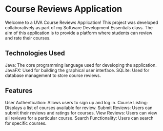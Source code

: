 <h1>Course Reviews Application</h1>

Welcome to a UVA Course Reviews Application! This project was developed collaboratively as part of my Software Development Essentials class. The aim of this application is to provide a platform where students can review and rate their courses.

<h2> Technologies Used </h2>
Java: The core programming language used for developing the application.
JavaFX: Used for building the graphical user interface.
SQLite: Used for database management to store course reviews.

<h2> Features </h2>
User Authentication: Allows users to sign up and log in.
Course Listing: Displays a list of courses available for review.
Submit Reviews: Users can submit their reviews and ratings for courses.
View Reviews: Users can view all reviews for a particular course.
Search Functionality: Users can search for specific courses.
